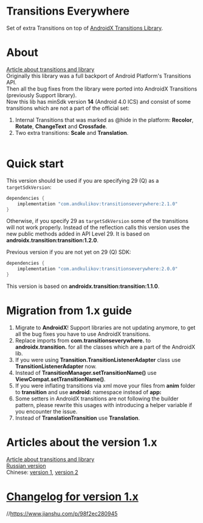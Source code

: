 Transitions Everywhere
============
Set of extra Transitions on top of [AndroidX Transitions Library][1].

About
============
[Article about transitions and library][2]<br>
Originally this library was a full backport of Android Platform's Transitions API.<br>
Then all the bug fixes from the library were ported into AndroidX Transitions (previously Support library).<br>
Now this lib has minSdk version <b>14</b> (Android 4.0 ICS) and consist of some transitions which are not a part of the official set:
1) Internal Transitions that was marked as @hide in the platform: <b>Recolor</b>, <b>Rotate</b>, <b>ChangeText</b> and <b>Crossfade</b>.
2) Two extra transitions: <b>Scale</b> and <b>Translation</b>.<br><br>

Quick start
============

This version should be used if you are specifying 29 (Q) as a `targetSdkVersion`:

```groovy
dependencies {
    implementation "com.andkulikov:transitionseverywhere:2.1.0"
}
```
Otherwise, if you specify 29 as `targetSdkVersion` some of the transitions will not work properly. Instead of the reflection calls this version uses the new public methods added in API Level 29. It is based on <b>androidx.transition:transition:1.2.0</b>.

Previous version if you are not yet on 29 (Q) SDK:

```groovy
dependencies {
    implementation "com.andkulikov:transitionseverywhere:2.0.0"
}
```
This version is based on <b>androidx.transition:transition:1.1.0</b>.

Migration from 1.x guide
============
1) Migrate to <b>AndroidX</b>! Support libraries are not updating anymore, to get all the bug fixes you have to use AndroidX transitions.
2) Replace imports from <b>com.transitionseverywhere.</b> to <b>androidx.transition.</b> for all the classes which are a part of the AndroidX lib.
3) If you were using <b>Transition.TransitionListenerAdapter</b> class use <b>TransitionListenerAdapter</b> now.
4) Instead of <b>TransitionManager.setTransitionName()</b> use <b>ViewCompat.setTransitionName()</b>.
5) If you were inflating transitions via xml move your files from <b>anim</b> folder to <b>transition</b> and use <b>android:</b> namespace instead of <b>app:</b>
6) Some setters in AndroidX transitions are not following the builder pattern, please rewrite this usages with introducing a helper variable if you encounter the issue.
7) Instead of <b>TranslationTransition</b> use <b>Translation</b>.

Articles about the version 1.x
============
[Article about transitions and library][2]<br>
[Russian version][3]<br>
Chinese: [version 1][5], [version 2][6]<br>

[Changelog for version 1.x][4]
============

[1]: https://developer.android.com/reference/androidx/transition/package-summary
[2]: https://medium.com/@andkulikov/animate-all-the-things-transitions-in-android-914af5477d50
[3]: http://habrahabr.ru/post/243363/
[4]: https://github.com/andkulikov/Transitions-Everywhere/blob/master/library(1.x)/CHANGELOG.md
[5]: https://yanlu.me/animate-all-the-things-transitions-in-android/
[6]: http://www.jianshu.com/p/98f2ec280945
[7]: https://medium.com/@andkulikov/support-library-for-transitions-overview-and-comparison-c41be713cf8c
//https://www.jianshu.com/p/98f2ec280945
